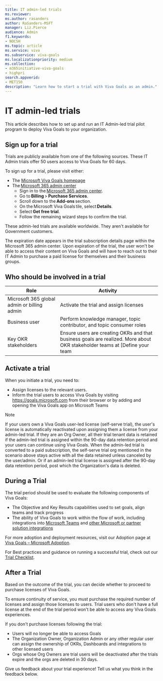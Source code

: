 ```yaml
---
title: IT admin-led trials
ms.reviewer: 
ms.author: rasanders
author: RaSanders-MSFT
manager: Liz.Pierce
audience: Admin
f1.keywords:
- NOCSH
ms.topic: article
ms.service: viva
ms.subservice: viva-goals
ms.localizationpriority: medium
ms.collection:  
- m365initiative-viva-goals
- highpri  
search.appverid:
- MET150
description: "Learn how to start a trial with Viva Goals as an admin."
---
```


# IT admin-led trials

This article describes how to set up and run an IT Admin-led trial pilot program to deploy Viva Goals to your organization.  

## Sign up for a trial

Trials are publicly available from one of the following sources. These IT Admin trials offer 50 users access to Viva Goals for 60 days. 

To sign up for a trial, please visit either: 

- The [Microsoft Viva Goals homepage](https://www.microsoft.com/en-us/microsoft-viva/goals)
- The [Microsoft 365 admin center ](https://admin.microsoft.com/)
    - Sign in to the [Microsoft 365 admin center](https://admin.microsoft.com/). 
    - Go to **Billing** > **Purchase Services**. 
    - Scroll down to the **Add-ons** section. 
    - On the Microsoft Viva Goals tile, select **Details**. 
    - Select **Get free trial**. 
    - Follow the remaining wizard steps to confirm the trial. 

These admin-led trials are available worldwide. They aren't available for Government customers.  

The expiration date appears in the trial subscription details page within the Microsoft 365 admin center. Upon expiration of the trial, the user won't be able to access their content on Viva Goals and will have to reach out to their IT Admin to purchase a paid license for themselves and their business groups. 

## Who should be involved in a trial

|Role  |Activity  |
|---------|---------|
|Microsoft 365 global admin or billing admin      |Activate the trial and assign licenses          |
|Business user      |Perform knowledge manager, topic contributor, and topic consumer roles          |
|Key OKR stakeholders      |Ensure users are creating OKRs and that business goals are realized. More about OKR stakeholder teams at [Define your team | Microsoft Learn](define-your-team.md)         |

## Activate a trial

When you initiate a trial, you need to: 

- Assign licenses to the relevant users. 
- Inform the trial users to access Viva Goals by visiting https://goals.microsoft.com from their browser or by adding and opening the Viva Goals app on Microsoft Teams

> [!NOTE]
> If your users own a Viva Goals user-led license (self-serve trial), the user's license is automatically reactivated upon assigning them a license from your admin-led trial. If they are an Org Owner, all their trial tenant data is retained if the admin-led trial is assigned within the 90-day data retention period and your users can continue using Viva Goals. When the admin-led trial is converted to a paid subscription, the self-serve trial org mentioned in the scenario above stays active with all the data retained unless canceled by the user/admin. Or if an admin-led trial license is assigned after the 90-day data retention period, post which the Organization's data is deleted.

## During a Trial

The trial period should be used to evaluate the following components of Viva Goals: 

- The Objective and Key Results capabilities used to set goals, align teams and track progress  
- The ability of Viva Goals to work within the flow of work, including integrations into [Microsoft Teams](ms-teams-integration.md) and [other Microsoft or partner solution integrations](integrations-overview.md)

For more adoption and deployment resources, visit our Adoption page at [Viva Goals – Microsoft Adoption](https://adoption.microsoft.com/en-us/viva/goals/).  

For Best practices and guidance on running a successful trial, check out our [Trial Checklist](trials-checklist.md).

## After a Trial

Based on the outcome of the trial, you can decide whether to proceed to purchase licenses of Viva Goals. 

To ensure continuity of service, you must purchase the required number of licenses and assign those licenses to users. Trial users who don't have a full license at the end of the trial period won't be able to access any Viva Goals experiences. 

If you don't purchase licenses following the trial: 

- Users will no longer be able to access Goals  
- The Organization Owner, Organization Admin or any other regular user can assign the ownership of OKRs, Dashboards and integrations to other licensed users 
- Orgs whose Org Owners are trial users will be deactivated after the trials expire and the orgs are deleted in 30 days. 

Give us feedback about your trial experience! Tell us what you think in the feedback below.